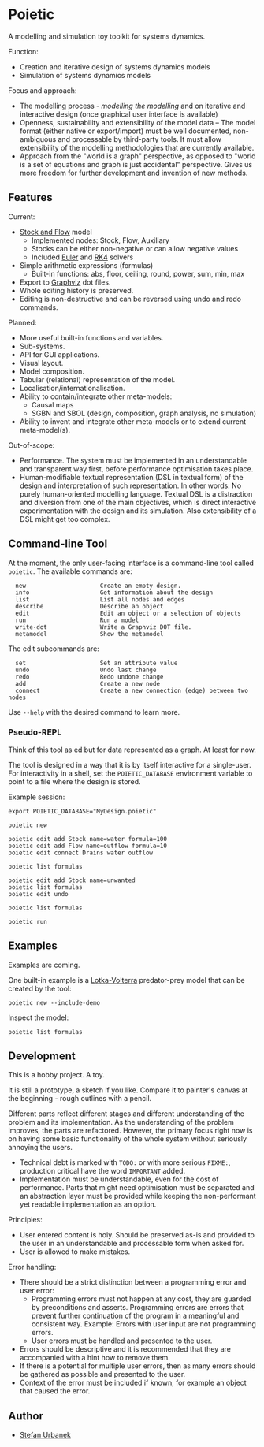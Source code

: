 # Poietic

A modelling and simulation toy toolkit for systems dynamics.

Function:

- Creation and iterative design of systems dynamics models
- Simulation of systems dynamics models

Focus and approach:

- The modelling process - _modelling the modelling_ and on 
  iterative and interactive design (once graphical user interface is available)
- Openness, sustainability and extensibility of the model data – The model format
  (either native or export/import) must be well documented, non-ambiguous and
  processable by third-party tools. It must allow extensibility of the modelling
  methodologies that are currently available.
- Approach from the "world is a graph" perspective, as opposed to "world is
  a set of equations and graph is just accidental" perspective. Gives us more
  freedom for further development and invention of new methods.

## Features

Current:

- [Stock and Flow](https://en.wikipedia.org/wiki/Stock_and_flow) model
    - Implemented nodes: Stock, Flow, Auxiliary
    - Stocks can be either non-negative or can allow negative values
    - Included [Euler](https://en.wikipedia.org/wiki/Euler_method) and [RK4](https://en.wikipedia.org/wiki/Runge–Kutta_methods) solvers
- Simple arithmetic expressions (formulas)
    - Built-in functions: abs, floor, ceiling, round, power, sum, min, max
- Export to [Graphviz](https://graphviz.org) dot files.
- Whole editing history is preserved.
- Editing is non-destructive and can be reversed using undo and
  redo commands.
  
Planned:

- More useful built-in functions and variables.
- Sub-systems.
- API for GUI applications.
- Visual layout.
- Model composition.
- Tabular (relational) representation of the model.
- Localisation/internationalisation.
- Ability to contain/integrate other meta-models:
    - Causal maps
    - SGBN and SBOL (design, composition, graph analysis, no simulation)
- Ability to invent and integrate other meta-models or to extend current
  meta-model(s).

Out-of-scope:

- Performance. The system must be implemented in an understandable and
  transparent way first, before performance optimisation takes place.
- Human-modifiable textual representation (DSL in textual form) of the design
  and interpretation of such representation. In other words: No purely
  human-oriented modelling language. Textual DSL is a distraction and diversion
  from one of the main objectives, which is direct interactive experimentation
  with the design and its simulation. Also extensibility of a DSL might get
  too complex.

## Command-line Tool

At the moment, the only user-facing interface is a command-line tool called
``poietic``. The available commands are:

```
  new                     Create an empty design.
  info                    Get information about the design
  list                    List all nodes and edges
  describe                Describe an object
  edit                    Edit an object or a selection of objects
  run                     Run a model
  write-dot               Write a Graphviz DOT file.
  metamodel               Show the metamodel
```

The edit subcommands are:

```
  set                     Set an attribute value
  undo                    Undo last change
  redo                    Redo undone change
  add                     Create a new node
  connect                 Create a new connection (edge) between two nodes
```

Use `--help` with the desired command to learn more.

### Pseudo-REPL

Think of this tool as [ed](https://en.wikipedia.org/wiki/Ed_(text_editor)) but
for data represented as a graph. At least for now.

The tool is designed in a way that it is by itself interactive for a single-user. 
For interactivity in a shell, set the `POIETIC_DATABASE` environment variable to
point to a file where the design is stored.

Example session:

```
export POIETIC_DATABASE="MyDesign.poietic"

poietic new

poietic edit add Stock name=water formula=100
poietic edit add Flow name=outflow formula=10
poietic edit connect Drains water outflow

poietic list formulas

poietic edit add Stock name=unwanted
poietic list formulas
poietic edit undo

poietic list formulas

poietic run
```
## Examples

Examples are coming.

One built-in example is a
[Lotka-Volterra](https://en.wikipedia.org/wiki/Lotka–Volterra_equations)
predator-prey model that can be created by the tool:

```
poietic new --include-demo
```

Inspect the model:

```
poietic list formulas
```


## Development

This is a hobby project. A toy.

It is still a prototype, a sketch if you like. Compare it to painter's canvas
at the beginning - rough outlines with a pencil.

Different parts reflect different stages and different understanding of the
problem and its implementation. As the understanding of the problem improves,
the parts are refactored. However, the primary focus right now is on having
some basic functionality of the whole system without seriously annoying the
users.

- Technical debt is marked with `TODO:` or with more serious `FIXME:`, production
  critical have the word `IMPORTANT` added.
- Implementation must be understandable, even for the cost of performance. Parts
  that might need optimisation must be separated and an abstraction layer
  must be provided while keeping the non-performant yet readable implementation
  as an option.

Principles:

- User entered content is holy. Should be preserved as-is and provided to the
  user in an understandable and processable form when asked for.
- User is allowed to make mistakes.

Error handling:

- There should be a strict distinction between a programming error and user error:
    - Programming errors must not happen at any cost, they are guarded by 
      preconditions and asserts. Programming errors are errors that prevent
      further continuation of the program in a meaningful and consistent way.
      Example: Errors with user input are not programming errors.
    - User errors must be handled and presented to the user.
- Errors should be descriptive and it is recommended that they are accompanied
  with a hint how to remove them.
- If there is a potential for multiple user errors, then as many errors should be
  gathered as possible and presented to the user.
- Context of the error must be included if known, for example an object that
  caused the error.

## Author

- [Stefan Urbanek](mailto:stefan.urbanek@gmail.com)
